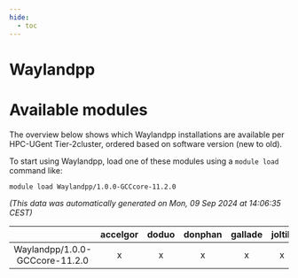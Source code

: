 ```yaml
---
hide:
  - toc
---
```


Waylandpp
=========

# Available modules


The overview below shows which Waylandpp installations are available per HPC-UGent Tier-2cluster, ordered based on software version (new to old).

To start using Waylandpp, load one of these modules using a `module load` command like:

```shell
module load Waylandpp/1.0.0-GCCcore-11.2.0
```

*(This data was automatically generated on Mon, 09 Sep 2024 at 14:06:35 CEST)*  

| |accelgor|doduo|donphan|gallade|joltik|shinx|skitty|
| :---: | :---: | :---: | :---: | :---: | :---: | :---: | :---: |
|Waylandpp/1.0.0-GCCcore-11.2.0|x|x|x|x|x|-|x|
